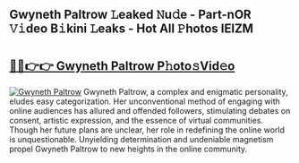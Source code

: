 ## Gwyneth Paltrow 𝙻eaked 𝙽u𝚍e - Part-nOR 𝚅𝚒deo B𝚒kini 𝙻eaks - Hot All 𝙿hotos IElZM

# <h2><a href="http://ld6gjzc.urlbe.top/?page=Gwyneth+Paltrow">🔗🔗👉👉 Gwyneth Paltrow P𝚑oto𝚜Vid𝚎o</a></h2>

[![Gwyneth Paltrow](https://i.imgur.com/eBuTRDB.gif)](http://ld6gjzc.urlbe.top/?page=Gwyneth+Paltrow)
Gwyneth Paltrow, a complex and enigmatic personality, eludes easy categorization. Her unconventional method of engaging with online audiences has allured and offended followers, stimulating debates on consent, artistic expression, and the essence of virtual communities. Though her future plans are unclear, her role in redefining the online world is unquestionable. Unyielding determination and undeniable magnetism propel Gwyneth Paltrow to new heights in the online community.
